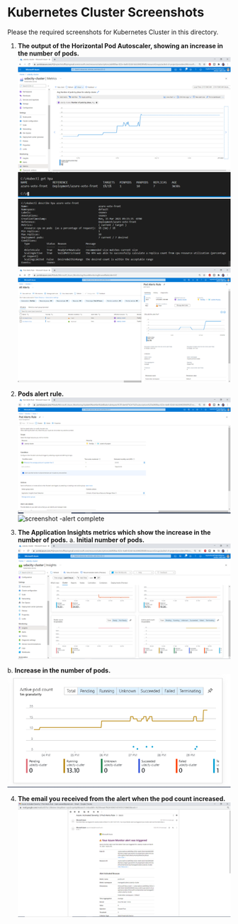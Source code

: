 # Kubernetes Cluster Screenshots

Please the required screenshots for Kubernetes Cluster in this directory.  

1. **The output of the Horizontal Pod Autoscaler, showing an increase in the number of pods.**
 ![screenshot -metrics](pod_metrics.png?raw=true)
 ![screenshot -get hpa](get-hpa.png?raw=true)
 ![screenshot -describe hpa](describe-hpa.png?raw=true)
 ![screenshot -why alert](why-alert-fired.png?raw=true) 

2. **Pods alert rule.**
 ![screenshot -alert](pod_alert.png?raw=true) 
 ![screenshot -alert complete](runbook-alert-complete.png?raw=true) 

3. **The Application Insights metrics which show the increase in the number of pods.**
 a. **Initial number of pods.**
 ![screenshot -initial count](node_count_and_active_pods.png?raw=true)  

 b. **Increase in the number of pods.** 
 ![screenshot -inrease in pods](increase_in_pods.png?raw=true) 

4. **The email you received from the alert when the pod count increased.**
 ![screenshot -chart](email_alert.png?raw=true)
